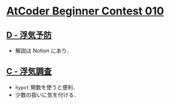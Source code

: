 # [AtCoder Beginner Contest 010](https://atcoder.jp/contests/abc010)

## [D - 浮気予防](https://atcoder.jp/contests/abc010/tasks/abc010_4)
- 解説は Notion にあり．

## [C - 浮気調査](https://atcoder.jp/contests/abc010/tasks/abc010_3)
- `hypot` 関数を使うと便利．
- 少数の扱いに気を付ける．
